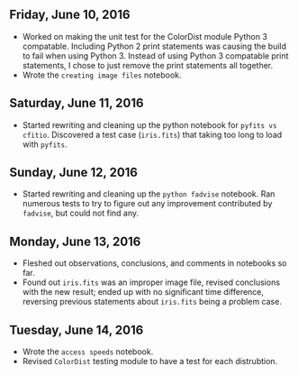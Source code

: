 ## Friday, June 10, 2016
* Worked on making the unit test for the ColorDist module Python 3 compatable. Including Python 2 print statements was causing the build to fail when using Python 3. Instead of using Python 3 compatable print statements, I chose to just remove the print statements all together.
* Wrote the `creating image files` notebook.

## Saturday, June 11, 2016
* Started rewriting and cleaning up the python notebook for `pyfits vs cfitio`. Discovered a test case (`iris.fits`) that taking too long to load with `pyfits`.

## Sunday, June 12, 2016
* Started rewriting and cleaning up the `python fadvise` notebook. Ran numerous tests to try to figure out any improvement contributed by `fadvise`, but could not find any.

## Monday, June 13, 2016
* Fleshed out observations, conclusions, and comments in notebooks so far. 
* Found out `iris.fits` was an improper image file, revised conclusions with the new result; ended up with no significant time difference, reversing previous statements about `iris.fits` being a problem case.

## Tuesday, June 14, 2016
* Wrote the `access speeds` notebook.
* Revised `ColorDist` testing module to have a test for each distrubtion.